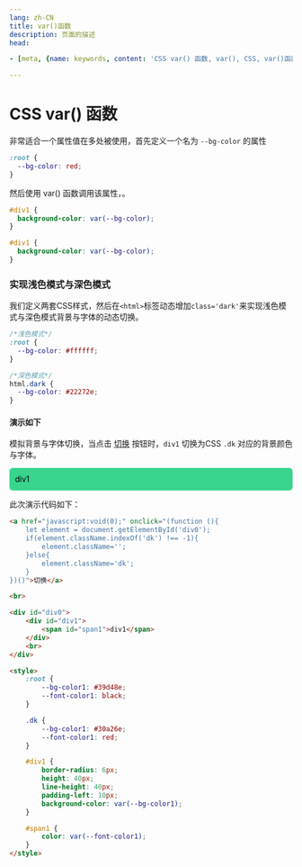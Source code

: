 ```yaml
---
lang: zh-CN  
title: var()函数  
description: 页面的描述  
head:

- [meta, {name: keywords, content: 'CSS var() 函数, var(), CSS, var()函数'}]

---
```


# CSS var() 函数

非常适合一个属性值在多处被使用，首先定义一个名为 `--bg-color` 的属性

```scss
:root {
  --bg-color: red;
}
```

然后使用 var() 函数调用该属性，。

```scss
#div1 {
  background-color: var(--bg-color);
}

#div1 {
  background-color: var(--bg-color);
}
```

### 实现浅色模式与深色模式

我们定义两套CSS样式，然后在`<html>`标签动态增加`class='dark'`来实现浅色模式与深色模式背景与字体的动态切换。

```scss
/*浅色模式*/
:root {
  --bg-color: #ffffff;
}

/*深色模式*/
html.dark {
  --bg-color: #22272e;
}
```

#### 演示如下

模拟背景与字体切换，当点击
<a href="javascript:void(0);" onclick="(function (){
    let element = document.getElementById('div0');
    if(element.className.indexOf('dk') !== -1){
        element.className='';
    }else{
        element.className='dk';
    }
})()">切换</a>
按钮时，`div1`  切换为CSS `.dk` 对应的背景颜色与字体。

<div id="div0">
    <div id="div1">
        <span id="span1">div1</span>
    </div>
</div>

<style>

:root {
  --bg-color1: #39d48e;
  --font-color1: black;
}

.dk {
  --bg-color1: #30a26e;
  --font-color1: red;
}

#div1 {
  border-radius: 6px;
  height: 40px;
  line-height: 40px;
  padding-left: 10px;
  background-color: var(--bg-color1);
}

#span1 {
  color: var(--font-color1);
}
</style>

此次演示代码如下：

```html
<a href="javascript:void(0);" onclick="(function (){
    let element = document.getElementById('div0');
    if(element.className.indexOf('dk') !== -1){
        element.className='';
    }else{
        element.className='dk';
    }
})()">切换</a>

<br>

<div id="div0">
    <div id="div1">
        <span id="span1">div1</span>
    </div>
    <br>
</div>

<style>
    :root {
        --bg-color1: #39d48e;
        --font-color1: black;
    }

    .dk {
        --bg-color1: #30a26e;
        --font-color1: red;
    }

    #div1 {
        border-radius: 6px;
        height: 40px;
        line-height: 40px;
        padding-left: 10px;
        background-color: var(--bg-color1);
    }

    #span1 {
        color: var(--font-color1);
    }
</style>
```

<Comment></Comment>

